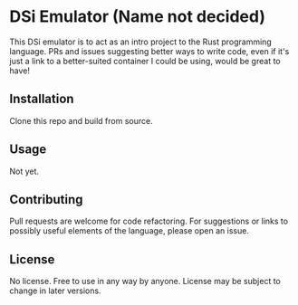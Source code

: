 # DSi Emulator (Name not decided)

This DSi emulator is to act as an intro project to the Rust programming language. PRs and issues suggesting better ways to write code, even if it's just a link to a better-suited container I could be using, would be great to have! 

## Installation

Clone this repo and build from source.

## Usage

Not yet.

## Contributing
Pull requests are welcome for code refactoring. For suggestions or links to possibly useful elements of the language, please open an issue.

## License
No license. Free to use in any way by anyone. License may be subject to change in later versions.
